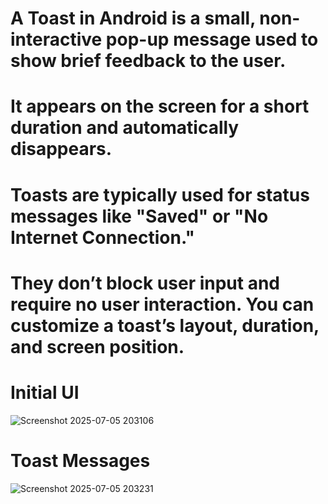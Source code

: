 # A Toast in Android is a small, non-interactive pop-up message used to show brief feedback to the user. 
# It appears on the screen for a short duration and automatically disappears. 
# Toasts are typically used for status messages like "Saved" or "No Internet Connection." 
# They don’t block user input and require no user interaction. You can customize a toast’s layout, duration, and screen position.

# Initial UI 
![Screenshot 2025-07-05 203106](https://github.com/user-attachments/assets/8c49641b-31c2-4f43-944a-f2373ffedfc0)

# Toast Messages
![Screenshot 2025-07-05 203231](https://github.com/user-attachments/assets/1534cbd9-a631-4fe5-bb73-f5d928f664c7)

